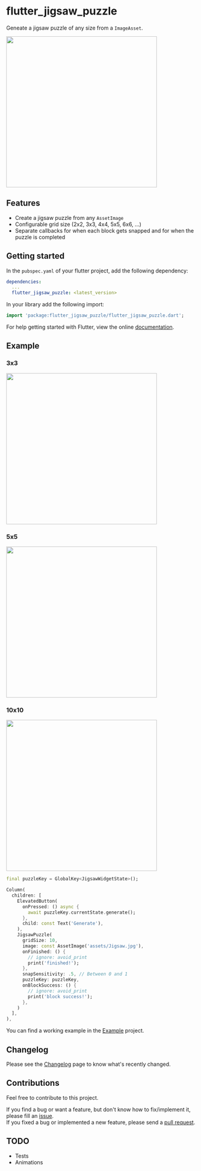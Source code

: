 # flutter_jigsaw_puzzle

Geneate a jigsaw puzzle of any size from a `ImageAsset`.

<img src="https://user-images.githubusercontent.com/8173268/134375943-25c51a10-b4d1-4d00-af1d-d306ce0bf2e8.mp4" height="400"/>

## Features

* Create a jigsaw puzzle from any `AssetImage`
* Configurable grid size (2x2, 3x3, 4x4, 5x5, 6x6, ...)
* Separate callbacks for when each block gets snapped and for when the puzzle is completed

## Getting started

In the `pubspec.yaml` of your flutter project, add the following dependency:

```yaml
dependencies:
  ...
  flutter_jigsaw_puzzle: <latest_version>
```

In your library add the following import:

```dart
import 'package:flutter_jigsaw_puzzle/flutter_jigsaw_puzzle.dart';
```

For help getting started with Flutter, view the online [documentation](https://flutter.io/).

## Example

### 3x3
<img src="https://user-images.githubusercontent.com/8173268/134377301-6d3ec05b-f932-47a5-9f33-65672a20c2dc.mp4" height="400"/>

### 5x5
<img src="https://user-images.githubusercontent.com/8173268/134375943-25c51a10-b4d1-4d00-af1d-d306ce0bf2e8.mp4" height="400"/>

### 10x10
<img src="https://user-images.githubusercontent.com/8173268/134377476-60d65364-2fb0-491c-a0e4-4b309db3b238.mp4" height="400"/>


```dart
final puzzleKey = GlobalKey<JigsawWidgetState>();

Column(
  children: [
    ElevatedButton(
      onPressed: () async {
        await puzzleKey.currentState.generate();
      },
      child: const Text('Generate'),
    ),
    JigsawPuzzle(
      gridSize: 10,
      image: const AssetImage('assets/Jigsaw.jpg'),
      onFinished: () {
        // ignore: avoid_print
        print('finished!');
      },
      snapSensitivity: .5, // Between 0 and 1
      puzzleKey: puzzleKey,
      onBlockSuccess: () {
        // ignore: avoid_print
        print('block success!');
      },
    )
  ],
),
```

You can find a working example in the [Example](https://github.com/o-compilador/flutter_jigsaw_puzzle/tree/master/example) project.

## Changelog

Please see the [Changelog](https://github.com/o-compilador/flutter_jigsaw_puzzle/blob/master/CHANGELOG.md) page to know what's recently changed.

## Contributions

Feel free to contribute to this project.

If you find a bug or want a feature, but don't know how to fix/implement it, please fill an [issue](https://github.com/o-compilador/flutter_jigsaw_puzzle/issues).  
If you fixed a bug or implemented a new feature, please send a [pull request](https://github.com/o-compilador/flutter_jigsaw_puzzle/pulls).

## TODO
* Tests
* Animations

